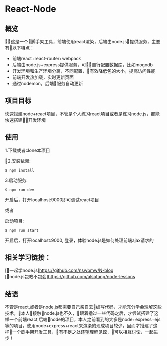 # React-Node

## 概览
这是一个脚手架工具，前端使用react渲染，后端由node.js提供服务，主要有以下特点：

* 前端react+react-router+webpack
* 后端由node.js+express提供服务，可自行配置数据库，比如mogodb
* 开发环境和生产环境分离，不同配置，有效降低包的大小，提高访问性能
* 前端开发热加载，实时更新页面
* 通过nodemon，后端服务自动更新

## 项目目标
快速搭建node+react项目，不管是个人练习react项目或者是练习node.js，都能快速搭建开发环境

## 使用
1.下载或者clone本项目

2.安装依赖:
```
$ npm install
```

3.启动服务:
```
$ npm run dev
```

开启后，打开localhost:9000即可调试react项目

或者

启动项目:
```
$ npm run start
```
开启后，打开localhost:9000, 登录，体验node.js是如何处理前端ajax请求的

## 相关学习链接：
[一起学node.js]https://github.com/nswbmw/N-blog</br>
[node.js包教不包会]https://github.com/alsotang/node-lessons

## 结语
不管是react,或者是node.js都需要自己亲自去编写代码，才能充分学会理解这些技术，本人接触node.js也不久，跟着撸过一些代码之后，才尝试搭建了这样一个前端react,后端node的项目，本人之前看到的大多是node+express+ejs等的项目，使用node+express+react来渲染的现成项目较少，因而才搭建了这样一个脚手架开发工具，有不足之处还望理解见谅，可以相互讨论，一起进步！